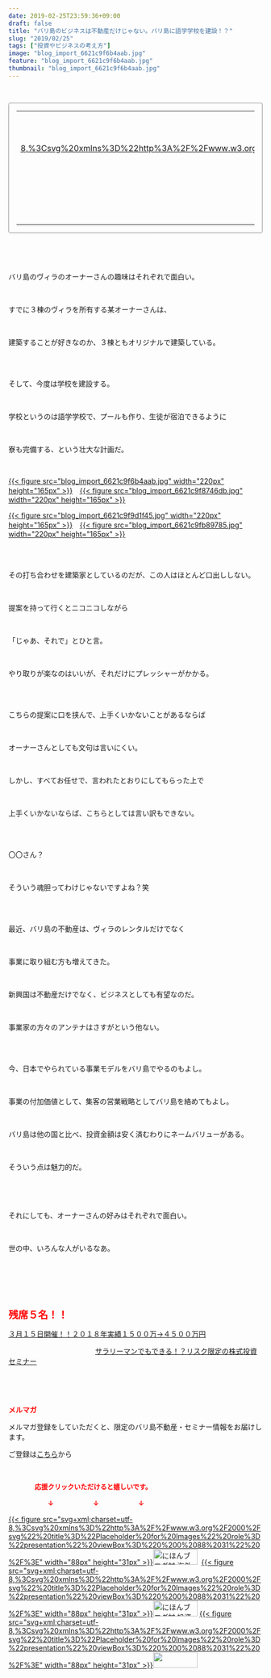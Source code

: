 ```yaml
---
date: 2019-02-25T23:59:36+09:00
draft: false
title: "バリ島のビジネスは不動産だけじゃない。バリ島に語学学校を建設！？"
slug: "2019/02/25"
tags: ["投資やビジネスの考え方"]
image: "blog_import_6621c9f6b4aab.jpg"
feature: "blog_import_6621c9f6b4aab.jpg"
thumbnail: "blog_import_6621c9f6b4aab.jpg"
---
```

<p> </p><div contenteditable="false" style="padding: 15px; border-radius: 4px; border: 1px dotted currentColor; border-image: none;"><table border="0" cellpadding="0" cellspacing="0" style="margin: 0px; table-layout: fixed;" width="100%">	<tbody width="100%">		<tr>			<td aligin="center" style="vertical-align: middle;" width="95"><span style="text-align: center; display: block;"><a alt0="AmebaAffiliate" alt1="稼げる人の常識、稼げない人の常識" alt2="Amazon" alt3="https://images-fe.ssl-images-amazon.com/images/I/51Ft8zEBpkL._SL160_.jpg" alt4="1" href="4802110227?SubscriptionId=AKIAJLD6FH2TADXIQKDQ&amp;tag=amebablog-a2371184-22&amp;linkCode=xm2&amp;camp=2025&amp;creative=165953&amp;creativeASIN=4802110227" target="_blank">{{< figure src="svg+xml;charset=utf-8,%3Csvg%20xmlns%3D%22http%3A%2F%2Fwww.w3.org%2F2000%2Fsvg%22%20title%3D%22Placeholder%20for%20Images%22%20role%3D%22presentation%22%20viewBox%3D%220%200%201%201%22%20%2F%3E"  >}}<noscript><img alt="稼げる人の常識、稼げない人の常識" border="0" data-img="affiliate" src="https://images-fe.ssl-images-amazon.com/images/I/51Ft8zEBpkL._SL160_.jpg" style="margin: 0px; vertical-align: middle; max-width: 95px;"></noscript></a></span></td>			<td style="line-height: 1.5; padding-left: 15px; vertical-align: middle;"><a alt0="AmebaAffiliate" alt1="稼げる人の常識、稼げない人の常識" alt2="Amazon" alt3="https://images-fe.ssl-images-amazon.com/images/I/51Ft8zEBpkL._SL160_.jpg" alt4="1" href="4802110227?SubscriptionId=AKIAJLD6FH2TADXIQKDQ&amp;tag=amebablog-a2371184-22&amp;linkCode=xm2&amp;camp=2025&amp;creative=165953&amp;creativeASIN=4802110227" target="_blank">稼げる人の常識、稼げない人の常識</a>			<div style="padding: 3px 0px;">1,150円</div>			<div style="font-size: 0.83em;">Amazon</div></td>		</tr>	</tbody></table></div><p> </p><p> </p><p>バリ島のヴィラのオーナーさんの趣味はそれぞれで面白い。</p><p> </p><p>すでに３棟のヴィラを所有する某オーナーさんは、</p><p> </p><p>建築することが好きなのか、３棟ともオリジナルで建築している。</p><p> </p><p><br/>そして、今度は学校を建設する。</p><p> </p><p>学校というのは語学学校で、プールも作り、生徒が宿泊できるように</p><p> </p><p>寮も完備する、という壮大な計画だ。</p><p> </p><p><a href="blog_import_6621c9f6b4aab.jpg">{{< figure src="blog_import_6621c9f6b4aab.jpg" width="220px" height="165px" >}}</a>　<a href="blog_import_6621c9f8746db.jpg">{{< figure src="blog_import_6621c9f8746db.jpg" width="220px" height="165px" >}}</a></p><p><a href="blog_import_6621c9f9d1f45.jpg">{{< figure src="blog_import_6621c9f9d1f45.jpg" width="220px" height="165px" >}}</a>　<a href="blog_import_6621c9fb89785.jpg">{{< figure src="blog_import_6621c9fb89785.jpg" width="220px" height="165px" >}}</a></p><p> </p><p><br/>その打ち合わせを建築家としているのだが、この人はほとんど口出ししない。</p><p> </p><p>提案を持って行くとニコニコしながら</p><p> </p><p>「じゃあ、それで」とひと言。</p><p> </p><p>やり取りが楽なのはいいが、それだけにプレッシャーがかかる。</p><p> </p><p><br/>こちらの提案に口を挟んで、上手くいかないことがあるならば</p><p> </p><p>オーナーさんとしても文句は言いにくい。</p><p> </p><p>しかし、すべてお任せで、言われたとおりにしてもらった上で</p><p> </p><p>上手くいかないならば、こちらとしては言い訳もできない。</p><p> </p><p><br/>〇〇さん？</p><p> </p><p>そういう魂胆ってわけじゃないですよね？笑</p><p> </p><p><br/>最近、バリ島の不動産は、ヴィラのレンタルだけでなく</p><p> </p><p>事業に取り組む方も増えてきた。</p><p> </p><p>新興国は不動産だけでなく、ビジネスとしても有望なのだ。</p><p> </p><p>事業家の方々のアンテナはさすがという他ない。</p><p> </p><p><br/>今、日本でやられている事業モデルをバリ島でやるのもよし。</p><p> </p><p>事業の付加価値として、集客の営業戦略としてバリ島を絡めてもよし。</p><p> </p><p>バリ島は他の国と比べ、投資金額は安く済むわりにネームバリューがある。</p><p> </p><p>そういう点は魅力的だ。</p><p> </p><p> </p><p>それにしても、オーナーさんの好みはそれぞれで面白い。</p><p> </p><p>世の中、いろんな人がいるなあ。</p><p> </p><p> </p><p> </p><p><span style="font-size: 1.4em;"><span style="font-weight: bold;"><span style="color: rgb(255, 0, 0);">残席５名！！</span></span></span></p><p><a href="https://ameblo.jp/baliclub/entry-12439962299.html" target="_blank">３月１５日開催！！</a><a href="https://ameblo.jp/baliclub/entry-12439962299.html" target="_blank">２０１８年実績１５００万→４５００万円</a>           </p><p>　　　　　　　　　　　　 <a href="https://ameblo.jp/baliclub/entry-12439962299.html" target="_blank">サラリーマンでもできる！？リスク限定の株式投資セミナー</a></p><p> </p><p> </p><p><span style="font-weight: bold;"><span style="color: rgb(255, 0, 0);">メルマガ</span></span></p><p>メルマガ登録をしていただくと、限定のバリ島不動産・セミナー情報をお届けします。</p><p>ご登録は<a href="f9eeVI" target="_blank">こちら</a>から</p><p style="text-align: center;"> </p><p><font color="#ff0000" size="2"><strong>　　　　応援クリックいただけると嬉しいです。</strong></font></p><p><font color="#ff0000" size="2"><strong>　　　　　　↓　　　　　　↓　　　　　　↓</strong></font></p><p><a href="ranking.html?p_cid=01260127" id="&amp;blogmura_banner">{{< figure src="svg+xml;charset=utf-8,%3Csvg%20xmlns%3D%22http%3A%2F%2Fwww.w3.org%2F2000%2Fsvg%22%20title%3D%22Placeholder%20for%20Images%22%20role%3D%22presentation%22%20viewBox%3D%220%200%2088%2031%22%20%2F%3E" width="88px" height="31px" >}}<noscript><img alt="にほんブログ村 海外生活ブログ バリ島情報へ" border="0" height="31" src="//overseas.blogmura.com/bali/img/bali88_31.gif" width="88"></noscript></a>  <a href="ranking.html?p_cid=01260127" id="&amp;blogmura_banner">{{< figure src="svg+xml;charset=utf-8,%3Csvg%20xmlns%3D%22http%3A%2F%2Fwww.w3.org%2F2000%2Fsvg%22%20title%3D%22Placeholder%20for%20Images%22%20role%3D%22presentation%22%20viewBox%3D%220%200%2088%2031%22%20%2F%3E" width="88px" height="31px" >}}<noscript><img alt="にほんブログ村 投資ブログ 不動産投資へ" border="0" height="31" src="//investment.blogmura.com/hudousantoushi/img/hudousantoushi88_31.gif" width="88"></noscript></a> <a href="link.php?1804582" title="人気ブログランキングへ">{{< figure src="svg+xml;charset=utf-8,%3Csvg%20xmlns%3D%22http%3A%2F%2Fwww.w3.org%2F2000%2Fsvg%22%20title%3D%22Placeholder%20for%20Images%22%20role%3D%22presentation%22%20viewBox%3D%220%200%2088%2031%22%20%2F%3E" width="88px" height="31px" >}}<noscript><img border="0" height="31" src="https://blog.with2.net/img/banner/banner_22.gif" width="88"></noscript></a></p><p> </p>

